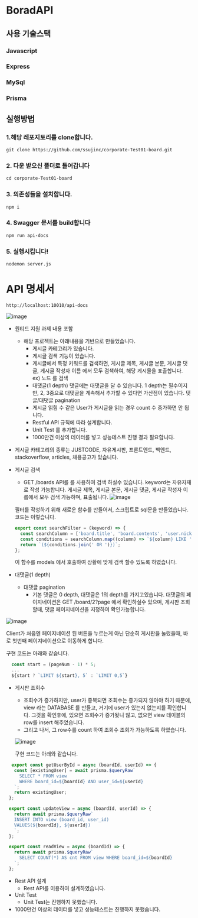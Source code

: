 # BoradAPI


## 사용 기술스택

### Javascript

### Express

### MySql

### Prisma



## 실행방법

### 1.해당 레포지토리를 clone합니다.

```shell
git clone https://github.com/ssujinc/corporate-Test01-board.git
```


### 2. 다운 받으신 폴더로 들어갑니다

```shell
cd corporate-Test01-board
```


### 3. 의존성들을 설치합니다.

```shell
npm i
```

### 4. Swagger 문서를 build합니다

```shell
npm run api-docs
```

### 5. 실행시킵니다!

```shell
nodemon server.js
```



# API 명세서 
```shell
http://localhost:10010/api-docs
```
![image](https://user-images.githubusercontent.com/103615884/183025788-a90c9f92-4407-4378-a9aa-6c2841b742b2.png)


- 원티드 지원 과제 내용 포함
  - 해당 프로젝트는 아래내용을 기반으로 만들었습니다.
    - 게시글 카테고리가 있습니다.
    - 게시글 검색 기능이 있습니다.
    - 게시글에서 특정 키워드를 검색하면, 게시글 제목, 게시글 본문, 게시글 댓글, 게시글 작성자 이름 에서 모두 검색하여, 해당 게시물을 표출합니다.
      ex) 노드 를 검색
    - 대댓글(1 depth)
      댓글에는 대댓글을 달 수 있습니다.
      1 depth는 필수이지만, 2, 3중으로 대댓글을 계속해서 추가할 수 있다면 가산점이 있습니다.
      댓글/대댓글 pagination
    - 게시글 읽힘 수
      같은 User가 게시글을 읽는 경우 count 수 증가하면 안 됩니다.
    - Restful API 규칙에 따라 설계합니다.
    - Unit Test 를 추가합니다.
    - 1000만건 이상의 데이터를 넣고 성능테스트 진행 결과 필요합니다.

- 게시글 카테고리의 종류는 JUSTCODE, 자유게시판, 프론트엔드, 백엔드, stackoverflow, articles, 채용공고가 있습니다.

- 게시글 검색
  - GET /boards API를 를 사용하여 검색 하실수 있습니다. keyword는 자유자재로 작성 가능합니다. 게시글 제목, 게시글 본문, 게시글 댓글, 게시글 작성자 이름에서 모두 검색 가능하며, 표출됩니다.
  ![image](https://user-images.githubusercontent.com/103615884/183031210-6cd1b72a-110a-451b-bee5-5f2a031c3844.png)
  
  필터를 작성하기 위해 새로운 함수를 만들어서, 스크립트로 sql문을 만들었습니다. 코드는 이렇습니다.
  ```javascript
  export const searchFilter = (keyword) => {
    const searchColumn = ['board.title', 'board.contents', 'user.nickname', 'c.commentContent'];
    const conditions = searchColumn.map((column) => `${column} LIKE '%${keyword}%'`);
    return `(${conditions.join(' OR ')})`;
  };
  ```
  이 함수를 models 에서 호출하여 상황에 맞게 검색 할수 있도록 하였습니다.

  
- 대댓글(1 depth)
    - 대댓글 pagination
      - 기본 댓글은 0 depth, 대댓글은 1의 depth를 가지고있습니다. 대댓글의 페이지네이션은 GET /board/2?page 에서 확인하실수 있으며, 게시판 조회할때, 댓글 페이지네이션을 지정하여 확인가능합니다.

![image](https://user-images.githubusercontent.com/103615884/183029470-b06b595c-8b86-460b-af09-8736168ec793.png)

Client가 처음엔 페이지네이션 된 버튼을 누르는게 아닌 단순히 게시판을 눌렀을때, 바로 첫번째 페이지네이션으로 이동하게 합니다.

구현 코드는 아래와 같습니다.
```javascript
  const start = (pageNum - 1) * 5;
  ...
  ${start ? `LIMIT ${start}, 5` : `LIMIT 0,5`}
```

- 게시판 조회수 
  - 조회수가 증가하지만, user가 중복되면 조회수는 증가되지 않아야 하기 때문에, view 라는 DATABASE 를 만들고, 거기에 user가 있는지 없는지를 확인합니다. 그것을 확인후에, 있으면 조회수가 증가됮니 않고, 없으면 view 테이블의 row를 insert 해주었습니다.
  - 그리고 나서, 그 row수를 count 하여 조회수 조회가 가능하도록 하였습니다.
  
  ![image](https://user-images.githubusercontent.com/103615884/183032702-2f3fb1cb-572d-4174-91b6-1d83e8277caf.png)

  구현 코드는 아래와 같습니다.
 ```javascript
   export const getUserById = async (boardId, userId) => {
    const [existingUser] = await prisma.$queryRaw`
      SELECT * FROM view
      WHERE board_id=${boardId} AND user_id=${userId}
    `;
    return existingUser;
  };

  export const updateView = async (boardId, userId) => {
    return await prisma.$queryRaw`
    INSERT INTO view (board_id, user_id)
    VALUES(${boardId}, ${userId})
    `;
  };

  export const readView = async (boardId) => {
    return await prisma.$queryRaw`
      SELECT COUNT(*) AS cnt FROM view WHERE board_id=${boardId}
    `;
  }; 
 ```

- Rest API 설계
  - Rest API를 이용하여 설계하였습니다.
- Unit Test
  - Unit Test는 진행하지 못했습니다.
- 1000만건 이상의 데이터를 넣고 성능테스트는 진행하지 못했습니다.
